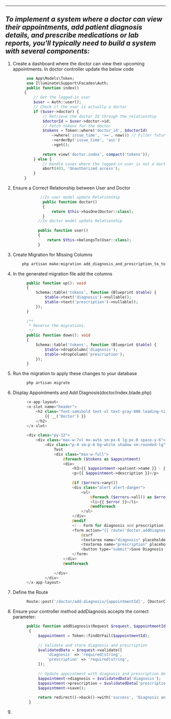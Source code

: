 ------------------------------------------------------------------------------------------------------------------------------------------------------------
***To implement a system where a doctor can view their appointments, add patient diagnosis details, and prescribe medications or lab reports, you'll typically need to build a system with several components:***
------------------------------------------------------------------------------------------------------------------------------------------------------------

1. Create a dashboard where the doctor can view their upcoming appointments.
   In doctor controller update the below code
   ```php
         use App\Models\Token;
         use Illuminate\Support\Facades\Auth;
         public function index()
        {
            // Get the logged-in user
            $user = Auth::user();
            // Check if the user is actually a doctor
            if ($user->doctor) {
                // Retrieve the doctor ID through the relationship
                $doctorId = $user->doctor->id;
                // Fetch tokens for the doctor
                $tokens = Token::where('doctor_id', $doctorId)
                    ->where('issue_time', '>=', now()) // Filter future tokens
                    ->orderBy('issue_time', 'asc')
                    ->get();
    
                return view('doctor.index', compact('tokens'));
            } else {
                // Handle cases where the logged-in user is not a doctor
                abort(403, 'Unauthorized access');
            }
        }
3. Ensure a Correct Relationship between User and Doctor
   ```php
               //In user model update Relationship
                public function doctor()
                {
                    return $this->hasOne(Doctor::class);
                }
              //In doctor model update Relationship
           
              public function user()
              {
                  return $this->belongsTo(User::class);
              }
5. Create Migration for Missing Columns
    ```php
        php artisan make:migration add_diagnosis_and_prescription_to_tokens_table --table=tokens

6. In the generated migration file add the columns
    ```php
          public function up(): void
          {
              Schema::table('tokens', function (Blueprint $table) {
                  $table->text('diagnosis')->nullable();
                  $table->text('prescription')->nullable();
              });
          }
      
          /**
           * Reverse the migrations.
           */
          public function down(): void
          {
              Schema::table('tokens', function (Blueprint $table) {
                  $table->dropColumn('diagnosis');
                  $table->dropColumn('prescription');
              });
          }
7. Run the migration to apply these changes to your database
    ```php
          php artisan migrate
8. Display Appointments and Add Diagnosis(doctor/index.blade.php)
    ```php
          <x-app-layout>
          <x-slot name="header">
              <h2 class="font-semibold text-xl text-gray-800 leading-tight">
                  {{ __('Doctor') }}
              </h2>
          </x-slot>
      
          <div class="py-12">
              <div class="max-w-7xl mx-auto sm:px-6 lg:px-8 space-y-6">
                  <div class="p-4 sm:p-8 bg-white shadow sm:rounded-lg">
                      Test
                      <div class="max-w-full">
                          @foreach ($tokens as $appointment)
                          <div>
                              <h3>{{ $appointment->patient->name }} - {{ $appointment->appointment_date }}</h3>
                              <p>{{ $appointment->description }}</p>
      
                              @if ($errors->any())
                              <div class="alert alert-danger">
                                  <ul>
                                      @foreach ($errors->all() as $error)
                                      <li>{{ $error }}</li>
                                      @endforeach
                                  </ul>
                              </div>
                              @endif
                              <!-- Form for diagnosis and prescription -->
                              <form action="{{ route('doctor.addDiagnosis', ['appointmentId' => $appointment->id]) }}" method="POST">
                                  @csrf
                                  <textarea name="diagnosis" placeholder="Enter diagnosis"></textarea><br>
                                  <textarea name="prescription" placeholder="Enter prescription (medications, lab tests, etc.)"></textarea><br>
                                  <button type="submit">Save Diagnosis & Prescription</button>
                              </form>
                          </div>
                          @endforeach
      
                      </div>
                  </div>
          </x-app-layout>
9. Define the Route
    ```php
          Route::post('/doctor/add-diagnosis/{appointmentId}', [DoctorController::class, 'addDiagnosis'])->name('doctor.addDiagnosis');
10. Ensure your controller method addDiagnosis accepts the correct parameter:
      ```php
            public function addDiagnosis(Request $request, $appointmentId)
             {
                 $appointment = Token::findOrFail($appointmentId);
         
                 // Validate and store diagnosis and prescription
                 $validatedData = $request->validate([
                     'diagnosis' => 'required|string',
                     'prescription' => 'required|string',
                 ]);
         
                 // Update appointment with diagnosis and prescription details
                 $appointment->diagnosis = $validatedData['diagnosis'];
                 $appointment->prescription = $validatedData['prescription'];
                 $appointment->save();
         
                 return redirect()->back()->with('success', 'Diagnosis and prescription saved successfully.');
             }
11. 
